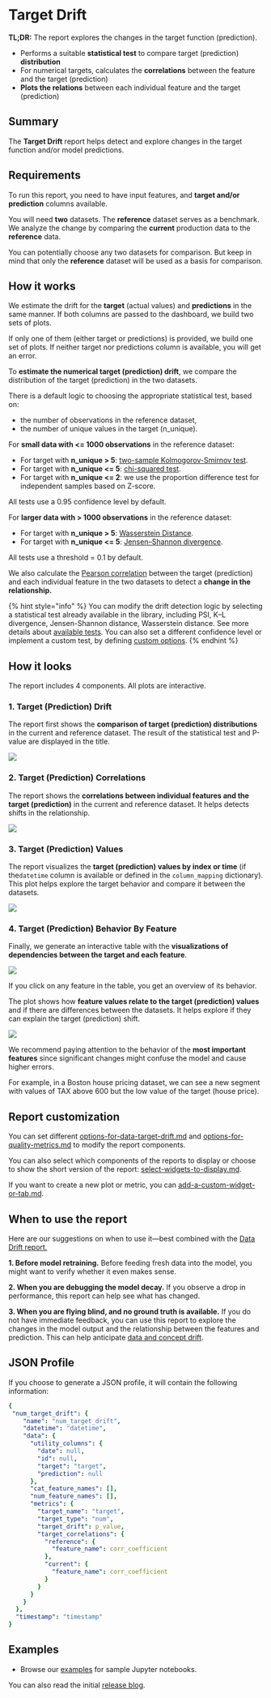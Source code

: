 # Target Drift

**TL;DR:** The report explores the changes in the target function (prediction).

* Performs a suitable **statistical test** to compare target (prediction) **distribution**
* For numerical targets, calculates the **correlations** between the feature and the target (prediction)
* **Plots the relations** between each individual feature and the target (prediction)

## Summary

The **Target Drift** report helps detect and explore changes in the target function and/or model predictions. 

## Requirements

To run this report, you need to have input features, and **target and/or prediction** columns available.

You will need **two** datasets. The **reference** dataset serves as a benchmark. We analyze the change by comparing the **current** production data to the **reference** data.

You can potentially choose any two datasets for comparison. But keep in mind that only the **reference** dataset will be used as a basis for comparison.

## How it works

We estimate the drift for the **target** (actual values) and **predictions** in the same manner. If both columns are passed to the dashboard, we build two sets of plots.

If only one of them (either target or predictions) is provided, we build one set of plots. If neither target nor predictions column is available, you will get an error.

To **estimate the numerical target (prediction) drift**, we compare the distribution of the target (prediction) in the two datasets.

There is a default logic to choosing the appropriate statistical test, based on:

* the number of observations in the reference dataset,
* the number of unique values in the target (n\_unique).

For **small data with <= 1000 observations** in the reference dataset:

* For target with **n\_unique > 5**: [two-sample Kolmogorov-Smirnov test](https://en.wikipedia.org/wiki/Kolmogorov%E2%80%93Smirnov\_test).
* For target with **n\_unique <= 5**: [chi-squared test](https://en.wikipedia.org/wiki/Chi-squared\_test).
* For target with **n\_unique <= 2**: we use the proportion difference test for independent samples based on Z-score.

All tests use a 0.95 confidence level by default.

For **larger data with > 1000 observations** in the reference dataset:

* For target with **n\_unique > 5**: [Wasserstein Distance](https://en.wikipedia.org/wiki/Wasserstein\_metric).
* For target with **n\_unique <= 5**: [Jensen–Shannon divergence](https://en.wikipedia.org/wiki/Jensen%E2%80%93Shannon\_divergence).

All tests use a threshold = 0.1 by default.

We also calculate the [Pearson correlation](https://en.wikipedia.org/wiki/Pearson\_correlation\_coefficient) between the target (prediction) and each individual feature in the two datasets to detect a **change in the relationship.**

{% hint style="info" %}
You can modify the drift detection logic by selecting a statistical test already available in the library, including PSI, K–L divergence, Jensen-Shannon distance, Wasserstein distance. See more details about [available tests](../customization/options-for-statistical-tests.md). You can also set a different confidence level or implement a custom test, by defining [custom options](../customization/options-for-data-target-drift.md).
{% endhint %}

## How it looks

The report includes 4 components. All plots are interactive.

### 1. Target (Prediction) Drift

The report first shows the **comparison of target (prediction) distributions** in the current and reference dataset. The result of the statistical test and P-value are displayed in the title.

![](<../.gitbook/assets/num\_targ\_drift (1).png>)

### 2. Target (Prediction) Correlations

The report shows the **correlations between individual features and the target (prediction)** in the current and reference dataset. It helps detects shifts in the relationship.

![](<../.gitbook/assets/num\_targ\_drift\_target\_correlations (1).png>)

### 3. Target (Prediction) Values

The report visualizes the **target (prediction) values by index or time** (if the`datetime` column is available or defined in the `column_mapping` dictionary). This plot helps explore the target behavior and compare it between the datasets.

![](<../.gitbook/assets/num\_targ\_drift\_target\_values (1).png>)

### 4. Target (Prediction) Behavior By Feature

Finally, we generate an interactive table with the **visualizations of dependencies between the target and each feature**.

![](<../.gitbook/assets/num\_targ\_drift\_behavior\_by\_feature (1).png>)

If you click on any feature in the table, you get an overview of its behavior.

The plot shows how **feature values relate to the target (prediction) values** and if there are differences between the datasets. It helps explore if they can explain the target (prediction) shift.

![](../.gitbook/assets/num\_targ\_drift\_behavior\_by\_feature\_example\_tax.png)

We recommend paying attention to the behavior of the **most important features** since significant changes might confuse the model and cause higher errors.

For example, in a Boston house pricing dataset, we can see a new segment with values of TAX above 600 but the low value of the target (house price).

## Report customization

You can set different [options-for-data-target-drift.md](../customization/options-for-data-target-drift.md "mention") and [options-for-quality-metrics.md](../customization/options-for-quality-metrics.md "mention") to modify the report components.

You can also select which components of the reports to display or choose to show the short version of the report: [select-widgets-to-display.md](../customization/select-widgets-to-display.md "mention").

If you want to create a new plot or metric, you can [add-a-custom-widget-or-tab.md](../customization/add-a-custom-widget-or-tab.md "mention").

## When to use the report

Here are our suggestions on when to use it—best combined with the [Data Drift report.](data-drift.md)

**1. Before model retraining.** Before feeding fresh data into the model, you might want to verify whether it even makes sense.

**2. When you are debugging the model decay.** If you observe a drop in performance, this report can help see what has changed.

**3. When you are flying blind, and no ground truth is available.** If you do not have immediate feedback, you can use this report to explore the changes in the model output and the relationship between the features and prediction. This can help anticipate [data and concept drift](https://evidentlyai.com/blog/machine-learning-monitoring-data-and-concept-drift).

## JSON Profile

If you choose to generate a JSON profile, it will contain the following information:

```yaml
{
 "num_target_drift": {
    "name": "num_target_drift",
    "datetime": "datetime",
    "data": {
      "utility_columns": {
        "date": null,
        "id": null,
        "target": "target",
        "prediction": null
      },
      "cat_feature_names": [],
      "num_feature_names": [],
      "metrics": {
        "target_name": "target",
        "target_type": "num",
        "target_drift": p_value,
        "target_correlations": {
          "reference": {
            "feature_name": corr_coefficient
          },
          "current": {
            "feature_name": corr_coefficient
          }
        }
      }
    }
  },
  "timestamp": "timestamp"
}
```

## Examples

* Browse our [examples](../get-started/examples.md) for sample Jupyter notebooks.

You can also read the initial [release blog](https://evidentlyai.com/blog/evidently-014-target-and-prediction-drift).
